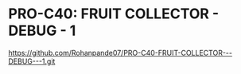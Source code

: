 # PRO-C40: FRUIT COLLECTOR - DEBUG - 1
https://github.com/Rohanpande07/PRO-C40-FRUIT-COLLECTOR---DEBUG---1.git
